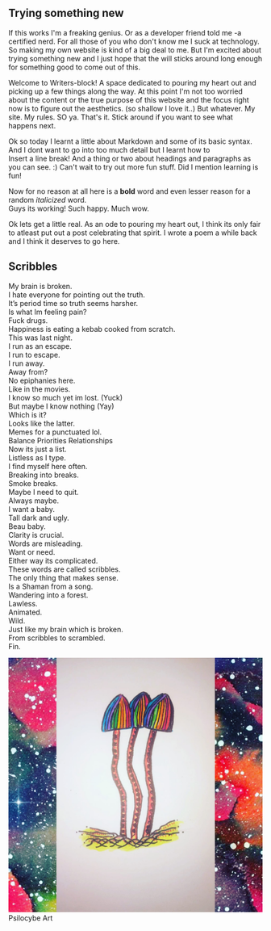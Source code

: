 Trying something new
---------------
If this works I'm a freaking genius. Or as a developer friend told me -a certified nerd. For all those of you who don't know me I suck at technology. So making my own website is kind of a big deal to me. But I'm excited about trying something new and I just hope that the will sticks around long enough for something good to come out of this. 

Welcome to Writers-block! A space dedicated to pouring my heart out and picking up a few things along the way. At this point I'm not too worried about the content or the true purpose of this website and the focus right now is to figure out the aesthetics. (so shallow I love it..) But whatever. My site. My rules. SO ya. That's it. Stick around if you want to see what happens next.

Ok so today I learnt a little about Markdown and some of its basic syntax. And I dont want to go into too much detail but I learnt how to  
Insert a line break! And a thing or two about headings and paragraphs as you can see. :) Can't wait to try out more fun stuff. Did I mention learning is fun!

Now for no reason at all here is a **bold** word and even lesser reason for a random *italicized* word.  
Guys its working! Such happy. Much wow. 

Ok lets get a little real. As an ode to pouring my heart out, I think its only fair to atleast put out a post celebrating that spirit. I wrote a poem a while back and I think it deserves to go here. 

Scribbles
---------------------
My brain is broken.  
I hate everyone for pointing out the truth.  
It’s period time so truth seems harsher.  
Is what Im feeling pain?  
Fuck drugs.  
Happiness is eating a kebab cooked from scratch.  
This was last night.  
I run as an escape.  
I run to escape.  
I run away.  
Away from?  
No epiphanies here.  
Like in the movies.  
I know so much yet im lost. (Yuck)  
But maybe I know nothing (Yay)  
Which is it?  
Looks like the latter.  
Memes for a punctuated lol.  
Balance Priorities Relationships  
Now its just a list.  
Listless as I type.  
I find myself here often.  
Breaking into breaks.  
Smoke breaks.  
Maybe I need to quit.  
Always maybe.  
I want a baby.  
Tall dark and ugly.  
Beau baby.  
Clarity is crucial.  
Words are misleading.  
Want or need.  
Either way its complicated.  
These words are called scribbles.  
The only thing that makes sense.  
Is a Shaman from a song.  
Wandering into a forest.  
Lawless.  
Animated.  
Wild.  
Just like my brain which is broken.  
From scribbles to scrambled.  
Fin.

![Psilocybe Art](magicmush.jpg "Psilocybe Art")
Psilocybe Art
